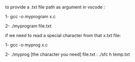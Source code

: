 to provide a .txt file path as argument in vscode :

1- gcc -o myprogram x.c

2- ./myprogram file.txt

if we need to read a special character from that x.txt file: 

1- gcc -o myprog x.c

2- ./myprog [the character you need] file.txt : ./sfc h temp.txt
